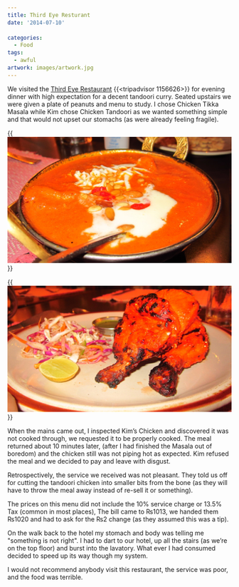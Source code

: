 ```yaml
---
title: Third Eye Resturant
date: '2014-07-10'

categories:
  - Food
tags:
  - awful
artwork: images/artwork.jpg
---
```


We visited the [Third Eye Restaurant](https://www.tripadvisor.co.uk/Restaurant_Review-g293890-d1156626-Reviews-Third_Eye_Restaurant-Kathmandu_Kathmandu_Valley_Bagmati_Zone_Central_Region.html#REVIEWS) {{<tripadvisor 1156626>}} for evening dinner with high expectation for a decent tandoori curry. Seated upstairs we were given a plate of peanuts and menu to study. I chose Chicken Tikka Masala while Kim chose Chicken Tandoori as we wanted something simple and that would not upset our stomachs (as were already feeling fragile).

{{<img src="images/IMG_2892-1024x575.jpg" title="Chicken Tikka Masala">}}

{{<img src="images/IMG_2891-1024x575.jpg" title="Tandoori Chicken">}}

When the mains came out, I inspected Kim’s Chicken and discovered it was not cooked through, we requested it to be properly cooked. The meal returned about 10 minutes later, (after I had finished the Masala out of boredom) and the chicken still was not piping hot as expected. Kim refused the meal and we decided to pay and leave with disgust.

Retrospectively, the service we received was not pleasant. They told us off for cutting the tandoori chicken into smaller bits from the bone (as they will have to throw the meal away instead of re-sell it or something).

The prices on this menu did not include the 10% service charge or 13.5% Tax (common in most places), The bill came to ₨1013, we handed them ₨1020 and had to ask for the ₨2 change (as they assumed this was a tip).

On the walk back to the hotel my stomach and body was telling me "something is not right". I had to dart to our hotel, up all the stairs (as we’re on the top floor) and burst into the lavatory. What ever I had consumed decided to speed up its way though my system.

I would not recommend anybody visit this restaurant, the service was poor, and the food was terrible.
